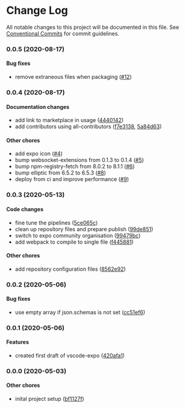 # Change Log

All notable changes to this project will be documented in this file.
See [Conventional Commits](https://conventionalcommits.org) for commit guidelines.

### 0.0.5 (2020-08-17)

#### Bug fixes

* remove extraneous files when packaging ([#12](https://github.com/expo-community/vscode-expo/pull/12))


### 0.0.4 (2020-08-17)

#### Documentation changes

* add link to marketplace in usage ([4440142](https://github.com/expo-community/vscode-expo/commit/44401424ada710f4c8a2fdd56eced62965e16213))
* add contributors using all-contributors ([f7e3138](https://github.com/expo-community/vscode-expo/commit/f7e3138fdb61d350126c3412a048a178aa492b69), [5a84d63](https://github.com/expo-community/vscode-expo/commit/5a84d637f85d1a77897d1988b12bb4e55ff1ae63))

#### Other chores

* add expo icon ([#4](https://github.com/expo-community/vscode-expo/pull/4))
* bump websocket-extensions from 0.1.3 to 0.1.4 ([#5](https://github.com/expo-community/vscode-expo/pull/5))
* bump npm-registry-fetch from 8.0.2 to 8.1.1 ([#6](https://github.com/expo-community/vscode-expo/pull/6))
* bump elliptic from 6.5.2 to 6.5.3 ([#8](https://github.com/expo-community/vscode-expo/pull/8))
* deploy from ci and improve performance ([#9](https://github.com/expo-community/vscode-expo/pull/9))


### 0.0.3 (2020-05-13)

#### Code changes

* fine tune the pipelines ([5ce065c](https://github.com/expo-community/vscode-expo/commit/5ce065cc3610d037baf056e331854a0e3158942b))
* clean up repository files and prepare publish ([99de851](https://github.com/expo-community/vscode-expo/commit/99de851ab530a27fb7ae66f355c11b568456cdd4))
* switch to expo community organisation ([99479bc](https://github.com/expo-community/vscode-expo/commit/99479bc995b4054b6d28394b4f28ee206792d4b1))
* add webpack to compile to single file ([f445881](https://github.com/expo-community/vscode-expo/commit/f44588187d22354ea60443e38eae7ed216000736))

#### Other chores

* add repository configuration files ([8562e92](https://github.com/expo-community/vscode-expo/commit/8562e924f2ba5c8823a2940be9cb0ea88dff118c))


### 0.0.2 (2020-05-06)

#### Bug fixes

* use empty array if json.schemas is not set ([cc51ef6](https://github.com/expo-community/vscode-expo/commit/cc51ef6a3a06c5dae6b01c5809aad5719239e248))


### 0.0.1 (2020-05-06)

#### Features

* created first draft of vscode-expo ([420afa1](https://github.com/expo-community/vscode-expo/commit/420afa1b090b3a5fefa2a587f399a7db26473bbd))


### 0.0.0 (2020-05-03)

#### Other chores

* inital project setup ([bf1127f](https://github.com/expo-community/vscode-expo/commit/bf1127fee592d8b6e93b708c54b3f986593b45f1))

